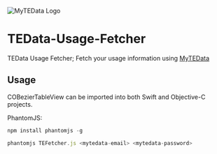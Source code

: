 ![MyTEData Logo](https://mytedata.net/images/Logo_EN.png)
# TEData-Usage-Fetcher
TEData Usage Fetcher; Fetch your usage information using [MyTEData](https://mytedata.net)

## Usage

COBezierTableView can be imported into both Swift and Objective-C projects.

PhantomJS: 

```Javascript
npm install phantomjs -g
```

```Javascript
phantomjs TEFetcher.js <mytedata-email> <mytedata-password>

```
